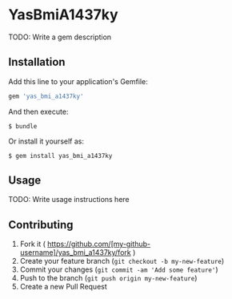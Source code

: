 # YasBmiA1437ky

TODO: Write a gem description

## Installation

Add this line to your application's Gemfile:

```ruby
gem 'yas_bmi_a1437ky'
```

And then execute:

    $ bundle

Or install it yourself as:

    $ gem install yas_bmi_a1437ky

## Usage

TODO: Write usage instructions here

## Contributing

1. Fork it ( https://github.com/[my-github-username]/yas_bmi_a1437ky/fork )
2. Create your feature branch (`git checkout -b my-new-feature`)
3. Commit your changes (`git commit -am 'Add some feature'`)
4. Push to the branch (`git push origin my-new-feature`)
5. Create a new Pull Request
